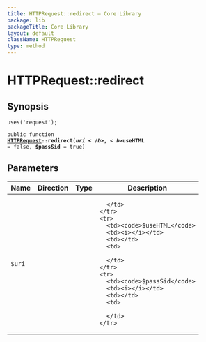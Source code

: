 ```yaml
---
title: HTTPRequest::redirect — Core Library
package: lib
packageTitle: Core Library
layout: default
className: HTTPRequest
type: method
---
```


# HTTPRequest::redirect

## Synopsis

<code>uses('request');</code>

<code>public function <b><a href="HTTPRequest">HTTPRequest</a>::redirect</b>(<b>$uri</b>, <b>$useHTML</b> = false, <b>$passSid</b> = true)</code>

## Parameters

<table>
  <thead>
    <tr>
      <th>Name</th>
      <th>Direction</th>
      <th>Type</th>
      <th>Description</th>
    </tr>
  </thead>
  <tbody>
    <tr>
      <td><code>$uri</code>
      <td><i></i></td>
      <td></td>
      <td>

      </td>
    </tr>
    <tr>
      <td><code>$useHTML</code>
      <td><i></i></td>
      <td></td>
      <td>

      </td>
    </tr>
    <tr>
      <td><code>$passSid</code>
      <td><i></i></td>
      <td></td>
      <td>

      </td>
    </tr>
  </tbody>
</table>

